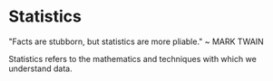 # Statistics

"Facts are stubborn, but statistics are more pliable." 
~ MARK TWAIN 

Statistics refers to the mathematics and techniques with which we understand data. 

